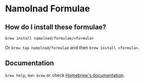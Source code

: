 # Namolnad Formulae

## How do I install these formulae?

`brew install namolnad/formulae/<formula>`

Or `brew tap namolnad/formulae` and then `brew install <formula>`.

## Documentation

`brew help`, `man brew` or check [Homebrew's documentation](https://docs.brew.sh).

